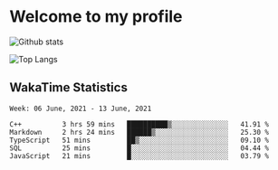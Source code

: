 # Welcome to my profile

![Github stats](https://github-readme-stats.vercel.app/api?username=xinthose&show_icons=true&theme=radical&count_private=true)

![Top Langs](https://github-readme-stats.vercel.app/api/top-langs/?username=xinthose)

## WakaTime Statistics
<!--START_SECTION:waka-->
```text
Week: 06 June, 2021 - 13 June, 2021

C++          3 hrs 59 mins   ██████████▒░░░░░░░░░░░░░░   41.91 % 
Markdown     2 hrs 24 mins   ██████▒░░░░░░░░░░░░░░░░░░   25.30 % 
TypeScript   51 mins         ██▒░░░░░░░░░░░░░░░░░░░░░░   09.10 % 
SQL          25 mins         █░░░░░░░░░░░░░░░░░░░░░░░░   04.44 % 
JavaScript   21 mins         █░░░░░░░░░░░░░░░░░░░░░░░░   03.79 % 
```
<!--END_SECTION:waka-->
